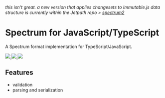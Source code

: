 *this isn't great. a new version that applies changesets to Immutable.js data structure is currently within the Jetpath repo > [spectrum2](https://github.com/brudil/jetpath/tree/master/src/libs/spectrum2)*

Spectrum for JavaScript/TypeScript
=======================

A Spectrum format implementation for TypeScript/JavaScript.


<a href="https://codeship.com/projects/159474">
    <img src="https://img.shields.io/codeship/918afc40-1ad4-0134-0f10-0e8ad2af7d49.svg" />
</a>
<a href="https://www.npmjs.com/package/@brudil/spectrum">
    <img src="https://img.shields.io/badge/npm-%40brudil%2Fspectrum-blue.svg" />
</a>
<a href="https://github.com/brudil/spectrum-spec">
    <img src="https://img.shields.io/badge/spectrum_spec-v0.1-orange.svg" />
</a>

## Features

- validation
- parsing and serialization

